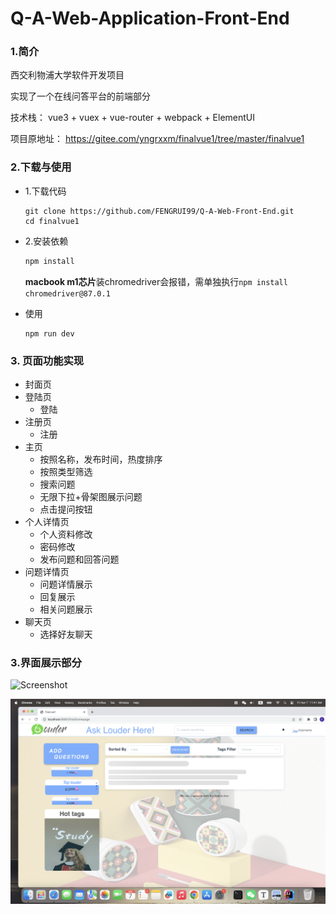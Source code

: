 # Q-A-Web-Application-Front-End

### 1.简介

西交利物浦大学软件开发项目

实现了一个在线问答平台的前端部分

技术栈： vue3 + vuex + vue-router + webpack + ElementUI

项目原地址： https://gitee.com/yngrxxm/finalvue1/tree/master/finalvue1

### 2.下载与使用

- 1.下载代码

  ```shell
  git clone https://github.com/FENGRUI99/Q-A-Web-Front-End.git
  cd finalvue1
  ```

- 2.安装依赖

  ```java
  npm install
  ```

  **macbook m1芯片**装chromedriver会报错，需单独执行`npm install chromedriver@87.0.1`

- 使用

  ```shell
  npm run dev
  ```

### 3. 页面功能实现

- 封面页
- 登陆页
  - 登陆
- 注册页
  - 注册
- 主页
  - 按照名称，发布时间，热度排序
  - 按照类型筛选
  - 搜索问题
  - 无限下拉+骨架图展示问题
  - 点击提问按钮
- 个人详情页
  - 个人资料修改
  - 密码修改
  - 发布问题和回答问题
- 问题详情页
  - 问题详情展示
  - 回复展示
  - 相关问题展示
- 聊天页
  - 选择好友聊天

### 3.界面展示部分

![Screenshot](static/Screenshot.png)

![Screenshot1](static/Screenshot1.png)
